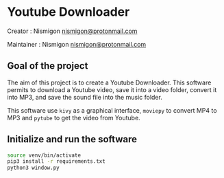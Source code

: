 # Youtube Downloader

Creator : Nismigon <nismigon@protonmail.com>

Maintainer : Nismigon <nismigon@protonmail.com>

## Goal of the project

The aim of this project is to create a Youtube Downloader. This software permits to download a Youtube video, save it into a video folder, convert it into MP3, and save the sound file into the music folder.

This software use `kivy` as a graphical interface, `moviepy` to convert MP4 to MP3 and `pytube` to get the video from Youtube.

## Initialize and run the software

```sh
source venv/bin/activate
pip3 install -r requirements.txt
python3 window.py
```
